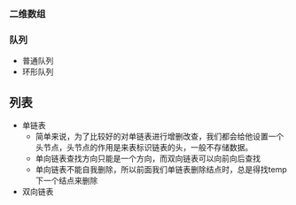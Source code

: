 ###  二维数组
### 队列
* 普通队列
* 环形队列
## 列表
* 单链表
    * 简单来说，为了比较好的对单链表进行增删改查，我们都会给他设置一个头节点，头节点的作用是来表标识链表的头，一般不存储数据。
    * 单向链表查找方向只能是一个方向，而双向链表可以向前向后查找
    * 单向链表不能自我删除，所以前面我们单链表删除结点时，总是得找temp下一个结点来删除
* 双向链表
